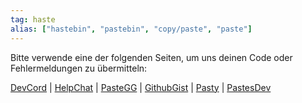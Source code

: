 ```yaml
---
tag: haste
alias: ["hastebin", "pastebin", "copy/paste", "paste"]
---
```


Bitte verwende eine der folgenden Seiten, um uns deinen Code oder Fehlermeldungen zu übermitteln:

[DevCord](https://haste.devcord.club) | [HelpChat](https://paste.helpch.at) | [PasteGG](<https://paste.gg>) | [GithubGist](<https://gist.github.com/>) | [Pasty](https://pasty.lus.pm) | [PastesDev](<https://pastes.dev>)
